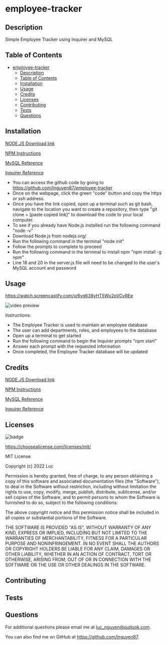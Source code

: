 # employee-tracker

## Description

Simple Employee Tracker using Inquirer and MySQL

## Table of Contents

- [employee-tracker](#employee-tracker)
  - [Description](#description)
  - [Table of Contents](#table-of-contents)
  - [Installation](#installation)
  - [Usage](#usage)
  - [Credits](#credits)
  - [Licenses](#licenses)
  - [Contributing](#contributing)
  - [Tests](#tests)
  - [Questions](#questions)

## Installation

[NODE.JS Download link](https://nodejs.org/en/)

[NPM Instructions](https://docs.npmjs.com/downloading-and-installing-node-js-and-npm)

[MySQL Reference](https://dev.mysql.com/doc/refman/8.0/en/)

[Inquirer Reference](https://github.com/SBoudrias/Inquirer.js)

- You can access the github code by going to https://github.com/lnguyen87/employee-tracker
- Once on the webpage, click the green "code" button and copy the https or ssh address.
- Once you have the link copied, open up a terminal such as git bash, navigate to the location you want to create a repository, then type "git clone + [paste copied link]" to download the code to your local computer.
- To see if you already have Node.js installed run the following command "node -v"
- Download Node.js from nodejs.org/
- Run the following command in the terminal "node init"
- Follow the prompts to complete to proceed
- Run the following command in the terminal to install npm "npm install -g npm"
- Line 18 and 20 in the server.js file will need to be changed to the user's MySQL account and password

## Usage

https://watch.screencastify.com/v/6vg638yHT5Wx2oVCvREe

![video preview](assets/sample.gif)

Instructions:

- The Employee Tracker is used to maintain an employee database
- The user can add departments, roles, and employees to the database
- Open up a terminal to get started
- Run the following command to begin the Inquirer prompts "npm start"
- Answer each prompt with the requested information
- Once completed, the Employee Tracker database will be updated

## Credits

[NODE.JS Download link](https://nodejs.org/en/)

[NPM Instructions](https://docs.npmjs.com/downloading-and-installing-node-js-and-npm)

[MySQL Reference](https://dev.mysql.com/doc/refman/8.0/en/)

[Inquirer Reference](https://github.com/SBoudrias/Inquirer.js)

## Licenses

![badge ](https://img.shields.io/badge/MIT-License-red)

https://choosealicense.com/licenses/mit/

MIT License

Copyright (c) 2022 Luc

Permission is hereby granted, free of charge, to any person obtaining a copy
of this software and associated documentation files (the "Software"), to deal
in the Software without restriction, including without limitation the rights
to use, copy, modify, merge, publish, distribute, sublicense, and/or sell
copies of the Software, and to permit persons to whom the Software is
furnished to do so, subject to the following conditions:

The above copyright notice and this permission notice shall be included in all
copies or substantial portions of the Software.

THE SOFTWARE IS PROVIDED "AS IS", WITHOUT WARRANTY OF ANY KIND, EXPRESS OR
IMPLIED, INCLUDING BUT NOT LIMITED TO THE WARRANTIES OF MERCHANTABILITY,
FITNESS FOR A PARTICULAR PURPOSE AND NONINFRINGEMENT. IN NO EVENT SHALL THE
AUTHORS OR COPYRIGHT HOLDERS BE LIABLE FOR ANY CLAIM, DAMAGES OR OTHER
LIABILITY, WHETHER IN AN ACTION OF CONTRACT, TORT OR OTHERWISE, ARISING FROM,
OUT OF OR IN CONNECTION WITH THE SOFTWARE OR THE USE OR OTHER DEALINGS IN THE
SOFTWARE.

## Contributing

## Tests

## Questions

For additional questions please email me at luc_nguyen@outlook.com.

You can also find me on GitHub at https://github.com/lnguyen87.
